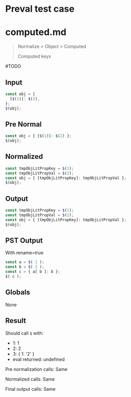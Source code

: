 # Preval test case

# computed.md

> Normalize > Object > Computed
>
> Computed keys

#TODO

## Input

`````js filename=intro
const obj = {
  [$(1)]: $(2),
};
$(obj);
`````

## Pre Normal

`````js filename=intro
const obj = { [$(1)]: $(2) };
$(obj);
`````

## Normalized

`````js filename=intro
const tmpObjLitPropKey = $(1);
const tmpObjLitPropVal = $(2);
const obj = { [tmpObjLitPropKey]: tmpObjLitPropVal };
$(obj);
`````

## Output

`````js filename=intro
const tmpObjLitPropKey = $(1);
const tmpObjLitPropVal = $(2);
const obj = { [tmpObjLitPropKey]: tmpObjLitPropVal };
$(obj);
`````

## PST Output

With rename=true

`````js filename=intro
const a = $( 1 );
const b = $( 2 );
const c = { a[ b ]: b };
$( c );
`````

## Globals

None

## Result

Should call `$` with:
 - 1: 1
 - 2: 2
 - 3: { 1: '2' }
 - eval returned: undefined

Pre normalization calls: Same

Normalized calls: Same

Final output calls: Same
